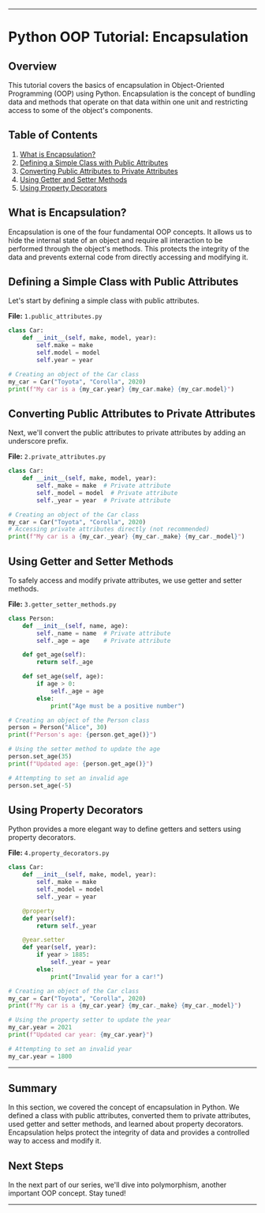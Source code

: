 
---

# Python OOP Tutorial: Encapsulation

## Overview
This tutorial covers the basics of encapsulation in Object-Oriented Programming (OOP) using Python. Encapsulation is the concept of bundling data and methods that operate on that data within one unit and restricting access to some of the object's components.

## Table of Contents
1. [What is Encapsulation?](#what-is-encapsulation)
2. [Defining a Simple Class with Public Attributes](#defining-a-simple-class-with-public-attributes)
3. [Converting Public Attributes to Private Attributes](#converting-public-attributes-to-private-attributes)
4. [Using Getter and Setter Methods](#using-getter-and-setter-methods)
5. [Using Property Decorators](#using-property-decorators)

## What is Encapsulation?
Encapsulation is one of the four fundamental OOP concepts. It allows us to hide the internal state of an object and require all interaction to be performed through the object's methods. This protects the integrity of the data and prevents external code from directly accessing and modifying it.

## Defining a Simple Class with Public Attributes
Let's start by defining a simple class with public attributes.

**File:** `1.public_attributes.py`
```python
class Car:
    def __init__(self, make, model, year):
        self.make = make
        self.model = model
        self.year = year

# Creating an object of the Car class
my_car = Car("Toyota", "Corolla", 2020)
print(f"My car is a {my_car.year} {my_car.make} {my_car.model}")
```

## Converting Public Attributes to Private Attributes
Next, we'll convert the public attributes to private attributes by adding an underscore prefix.

**File:** `2.private_attributes.py`
```python
class Car:
    def __init__(self, make, model, year):
        self._make = make  # Private attribute
        self._model = model  # Private attribute
        self._year = year  # Private attribute

# Creating an object of the Car class
my_car = Car("Toyota", "Corolla", 2020)
# Accessing private attributes directly (not recommended)
print(f"My car is a {my_car._year} {my_car._make} {my_car._model}")
```

## Using Getter and Setter Methods
To safely access and modify private attributes, we use getter and setter methods.

**File:** `3.getter_setter_methods.py`
```python
class Person:
    def __init__(self, name, age):
        self._name = name  # Private attribute
        self._age = age    # Private attribute

    def get_age(self):
        return self._age

    def set_age(self, age):
        if age > 0:
            self._age = age
        else:
            print("Age must be a positive number")

# Creating an object of the Person class
person = Person("Alice", 30)
print(f"Person's age: {person.get_age()}")

# Using the setter method to update the age
person.set_age(35)
print(f"Updated age: {person.get_age()}")

# Attempting to set an invalid age
person.set_age(-5)
```

## Using Property Decorators
Python provides a more elegant way to define getters and setters using property decorators.

**File:** `4.property_decorators.py`
```python
class Car:
    def __init__(self, make, model, year):
        self._make = make
        self._model = model
        self._year = year

    @property
    def year(self):
        return self._year

    @year.setter
    def year(self, year):
        if year > 1885:
            self._year = year
        else:
            print("Invalid year for a car!")

# Creating an object of the Car class
my_car = Car("Toyota", "Corolla", 2020)
print(f"My car is a {my_car.year} {my_car._make} {my_car._model}")

# Using the property setter to update the year
my_car.year = 2021
print(f"Updated car year: {my_car.year}")

# Attempting to set an invalid year
my_car.year = 1800
```

---

## Summary
In this section, we covered the concept of encapsulation in Python. We defined a class with public attributes, converted them to private attributes, used getter and setter methods, and learned about property decorators. Encapsulation helps protect the integrity of data and provides a controlled way to access and modify it.

## Next Steps
In the next part of our series, we'll dive into polymorphism, another important OOP concept. Stay tuned!

---
